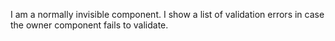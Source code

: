 I am a normally invisible component. I show a list of validation errors in case the owner component fails to validate.